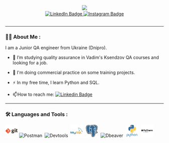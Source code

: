 <div id="header" align="center">
  <img src="https://media.giphy.com/media/RNuffdtG6JdMRNrOlc/giphy.gif" width="200"/>
</div> 

<div id="badges" align="center">
  <a href="https://www.linkedin.com/in/latyshevv/">
    <img src="https://img.shields.io/badge/LinkedIn-blue?style=for-the-badge&logo=linkedin&logoColor=white" alt="LinkedIn Badge"/>
  
  
  
  <a href="https://instagram.com/latyshev_artemiy?igshid=NTE5MzUyOTU=">
    <img src="https://img.shields.io/badge/Instagram-orange?style=for-the-badge&logo=instagram&logoColor=white" alt="Instagram Badge"/>
  </a>
  
</div>  

<div id="header" align="center">
  <img src="https://komarev.com/ghpvc/?username=artemlat&style=flat-square&color=blue" alt=""/>
</div> 

---

### :man_technologist: About Me :

I am a Junior QA engineer from Ukraine (Dnipro).
- :telescope: I’m studying quality assurance in Vadim's Ksendzov QA courses and looking for a job.

- :seedling: I'm doing commercial practice on some training projects.

- :zap: In my free time, I learn Python and SQL.

- :mailbox:How to reach me: [![Linkedin Badge](https://img.shields.io/badge/-latyshevv-blue?style=flat&logo=Linkedin&logoColor=white)](https://www.linkedin.com/in/latyshevv/)
  
---

### :hammer_and_wrench: Languages and Tools :
  
<div>
  <img src="https://github.com/devicons/devicon/blob/master/icons/git/git-original-wordmark.svg" title="Git" **alt="Git" width="40" height="40"/>
  <img src="https://www.svgrepo.com/show/354202/postman-icon.svg" title="Postman"  alt="Postman" width="40" height="40"/>&nbsp;
  <img src="https://static-00.iconduck.com/assets.00/chrome-devtools-icon-512x512-8iaxdppx.png" title="Devtools"  alt="Devtools" width="40" height="40"/>&nbsp;
  <img src="https://github.com/devicons/devicon/blob/master/icons/mysql/mysql-original-wordmark.svg" title="MySQL"  alt="MySQL" width="40" height="40"/>&nbsp;
  <img src="https://github.com/devicons/devicon/blob/master/icons/postgresql/postgresql-original.svg" title="PostgreSQL"  alt="PostgreSQL" width="40" height="40"/>&nbsp;
  <img src="https://dbeaver.com/img/dbeaver-head.png" title="Dbeaver"  alt="Dbeaver" width="40" height="40"/>&nbsp;
  <img src="https://github.com/devicons/devicon/blob/master/icons/python/python-original-wordmark.svg" title="Python"  alt="Python" width="40" height="40"/>&nbsp;
  <img src="https://github.com/devicons/devicon/blob/master/icons/pycharm/pycharm-original-wordmark.svg" title="Pycharm"  alt="Pycharm" width="40" height="40"/>&nbsp;
  
  
  

  
 
 
  
</div>  
